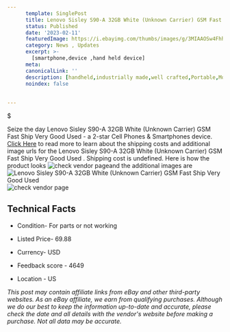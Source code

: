```yaml
---
      template: SinglePost
      title: Lenovo Sisley S90-A 32GB White (Unknown Carrier) GSM Fast Ship Very Good Used 
      status: Published
      date: '2023-02-11'
      featuredImage: https://i.ebayimg.com/thumbs/images/g/3MIAAOSw4FhhdfT0/s-l225.jpg
      category: News , Updates
      excerpt: >-
        [smartphone,device ,hand held device]
      meta:
      canonicalLink: ''
      description: [handheld,industrially made,well crafted,Portable,Mobile,Compact,Convenient,Lightweight,Maneuverable,Man-portable,Miniature,Carriable,Hand-held,Light,Holdable,Transportable,Mobile device,Pocket-sized,On-the-go,Wireless,Cordless,Compact size,Convenient size, smartphone,device ,hand held device]
      noindex: false
      
        
---
```

$

Seize the day Lenovo Sisley S90-A 32GB White (Unknown Carrier) GSM Fast Ship Very Good Used  - a 2-star Cell Phones & Smartphones device. [Click Here](https://www.ebay.com/itm/154667957133?hash=item2402edbb8d%3Ag%3A3MIAAOSw4FhhdfT0&mkevt=1&mkcid=1&mkrid=711-53200-19255-0&campid=%253CePNCampaignId%253E&customid=%253CreferenceId%253E&toolid=10049) to read more to learn about the shipping costs and additional image urls for the Lenovo Sisley S90-A 32GB White (Unknown Carrier) GSM Fast Ship Very Good Used . Shipping cost is undefined. Here is how the product looks ![check vendor page](https://i.ebayimg.com/thumbs/images/g/3MIAAOSw4FhhdfT0/s-l225.jpg)and the additional images are![Lenovo Sisley S90-A 32GB White (Unknown Carrier) GSM Fast Ship Very Good Used ](https://i.ebayimg.com/images/g/3MIAAOSw4FhhdfT0/s-l1600.jpg)![check vendor page](https://origin-galleryplus.ebayimg.com/ws/web/154667957133_2_0_1/225x225.jpg,https://origin-galleryplus.ebayimg.com/ws/web/154667957133_3_0_1/225x225.jpg)



 ## Technical Facts 



     
      

 - Condition- For parts or not working 


      

 - Listed Price- 69.88 


      

 - Currency- USD 


      

 - Feedback score - 4649 


      

 - Location - US 


      
      

 *_This post may contain affiliate links from eBay and other third-party websites. As an eBay affiliate, we earn from qualifying purchases. Although we do our best to keep the information up-to-date and accurate, please check the date and all details with the vendor's website before making a purchase. Not all data may be accurate._*






